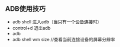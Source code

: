 
## ADB使用技巧
- adb shell 进入adb（当只有一个设备连接时）
- control+d  退出adb
- adb
- adb shell wm size  //查看当前连接设备的屏幕分辨率
